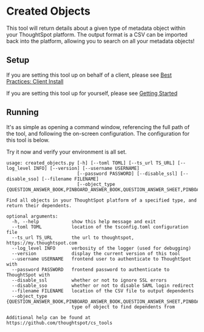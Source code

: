 # Created Objects

This tool will return details about a given type of metadata object within your
ThoughtSpot platform. The output format is a CSV can be imported back into the
platform, allowing you to search on all your metadata objects!

## Setup

If you are setting this tool up on behalf of a client, please see [Best Practices: Client Install][bp-client-install]

If you are setting this tool up for yourself, please see [Getting Started][cstools-getting-started]

## Running

It's as simple as opening a command window, referencing the full path of the tool, and
following the on-screen configuration. The configuration for this tool is below.

Try it now and verify your environment is all set.

~~~
usage: created_objects.py [-h] [--toml TOML] [--ts_url TS_URL] [--log_level INFO] [--version] [--username USERNAME]
                          [--password PASSWORD] [--disable_ssl] [--disable_sso] [--filename FILENAME]
                          [--object_type {QUESTION_ANSWER_BOOK,PINBOARD_ANSWER_BOOK,QUESTION_ANSWER_SHEET,PINBOARD_ANSWER_SHEET,LOGICAL_COLUMN,LOGICAL_TABLE,LOGICAL_RELATIONSHIP,TAG,DATA_SOURCE}]

Find all objects in your ThoughtSpot platform of a specified type, and return their dependents.

optional arguments:
  -h, --help            show this help message and exit
  --toml TOML           location of the tsconfig.toml configuration file
  --ts_url TS_URL       the url to thoughtspot, https://my.thoughtspot.com
  --log_level INFO      verbosity of the logger (used for debugging)
  --version             display the current version of this tool
  --username USERNAME   frontend user to authenticate to ThoughtSpot with
  --password PASSWORD   frontend password to authenticate to ThoughtSpot with
  --disable_ssl         whether or not to ignore SSL errors
  --disable_sso         whether or not to disable SAML login redirect
  --filename FILENAME   location of the CSV file to output dependents
  --object_type {QUESTION_ANSWER_BOOK,PINBOARD_ANSWER_BOOK,QUESTION_ANSWER_SHEET,PINBOARD_ANSWER_SHEET,LOGICAL_COLUMN,LOGICAL_TABLE,LOGICAL_RELATIONSHIP,TAG,DATA_SOURCE}
                        type of object to find dependents from

Additional help can be found at https://github.com/thoughtspot/cs_tools
~~~ 

[bp-client-install]: ../../best-practices/client-install.md
[cstools-getting-started]: ../../README.md#getting-started
